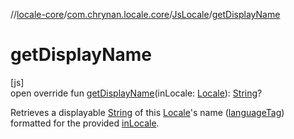 //[locale-core](../../../index.md)/[com.chrynan.locale.core](../index.md)/[JsLocale](index.md)/[getDisplayName](get-display-name.md)

# getDisplayName

[js]\
open override fun [getDisplayName](get-display-name.md)(inLocale: [Locale](../-locale/index.md#-1762194833%2FExtensions%2F1142978236)): [String](https://kotlinlang.org/api/latest/jvm/stdlib/kotlin/-string/index.html)?

Retrieves a displayable [String](https://kotlinlang.org/api/latest/jvm/stdlib/kotlin/-string/index.html) of this [Locale](../-locale/index.md#-1762194833%2FExtensions%2F1142978236)'s name ([languageTag](language-tag.md)) formatted for the provided [inLocale](get-display-name.md).
